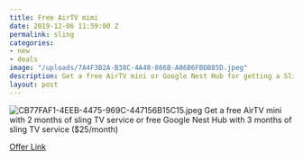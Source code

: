 ```yaml
---
title: Free AirTV mimi
date: 2019-12-06 11:59:00 Z
permalink: sling
categories:
- new
- deals
image: "/uploads/7A4F3B2A-B38C-4A48-866B-A86B6FBDB85D.jpeg"
description: Get a free AirTV mini or Google Nest Hub for getting a Sling TV service
layout: post
---
```


![CB77FAF1-4EEB-4475-969C-447156B15C15.jpeg](/uploads/CB77FAF1-4EEB-4475-969C-447156B15C15.jpeg)
Get a free AirTV mini with 2 months of sling TV service or free Google Nest Hub with 3 months of sling TV service ($25/month)

[Offer Link](https://www.sling.com/deals)